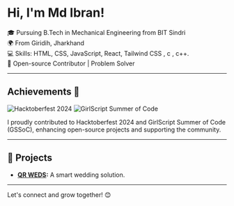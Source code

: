 #  Hi, I'm Md Ibran!

🎓 Pursuing B.Tech in Mechanical Engineering from BIT Sindri  
🌍 From Giridih, Jharkhand  
💻 Skills: HTML, CSS, JavaScript, React, Tailwind CSS , c , c++.  
🚀 Open-source Contributor | Problem Solver  

---

## Achievements 🎉

![Hacktoberfest 2024](https://www.holopin.io/@ibrangrd#badges)
![GirlScript Summer of Code](https://img.shields.io/badge/GSSoC-Contributor-blue?style=for-the-badge&logo=github)

I proudly contributed to Hacktoberfest 2024 and GirlScript Summer of Code (GSSoC), enhancing open-source projects and supporting the community.

---

## 🌟 Projects
- **[QR WEDS](https://qrweds.netlify.app/):** A smart wedding solution.
---

Let's connect and grow together! 😊
